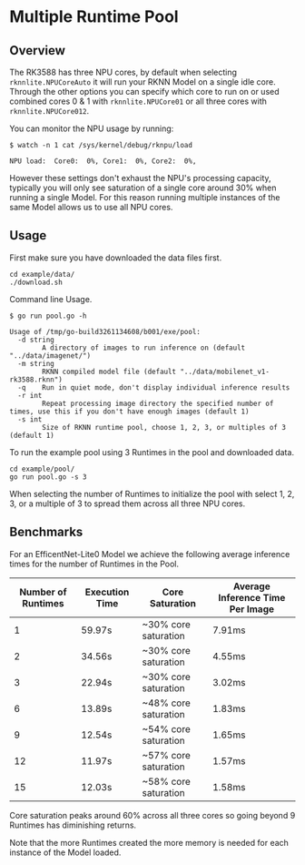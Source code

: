 
# Multiple Runtime Pool

## Overview

The RK3588 has three NPU cores, by default when selecting `rknnlite.NPUCoreAuto` it will
run your RKNN Model on a single idle core.  Through the other options you can
specify which core to run on or used combined cores 0 & 1 with `rknnlite.NPUCore01` or
all three cores with `rknnlite.NPUCore012`.

You can monitor the NPU usage by running:
```
$ watch -n 1 cat /sys/kernel/debug/rknpu/load

NPU load:  Core0:  0%, Core1:  0%, Core2:  0%,
```

However these settings don't exhaust the NPU's processing capacity, typically
you will only see saturation of a single core around 30% when 
running a single Model.  For this reason running multiple instances of the same
Model allows us to use all NPU cores.


## Usage


First make sure you have downloaded the data files first.
```
cd example/data/
./download.sh
```


Command line Usage.
```
$ go run pool.go -h

Usage of /tmp/go-build3261134608/b001/exe/pool:
  -d string
        A directory of images to run inference on (default "../data/imagenet/")
  -m string
        RKNN compiled model file (default "../data/mobilenet_v1-rk3588.rknn")
  -q    Run in quiet mode, don't display individual inference results
  -r int
        Repeat processing image directory the specified number of times, use this if you don't have enough images (default 1)
  -s int
        Size of RKNN runtime pool, choose 1, 2, 3, or multiples of 3 (default 1)
```

To run the example pool using 3 Runtimes in the pool and downloaded data.
```
cd example/pool/
go run pool.go -s 3
```

When selecting the number of Runtimes to initialize the pool with select 1, 2, 3, or
a multiple of 3 to spread them across all three NPU cores.



## Benchmarks

For an EfficentNet-Lite0 Model we achieve the following average inference times
for the number of Runtimes in the Pool.


| Number of Runtimes | Execution Time | Core Saturation | Average Inference Time Per Image |
| ---- | ---- | ---- | --- |
| 1 | 59.97s | ~30% core saturation | 7.91ms |
| 2 | 34.56s | ~30% core saturation | 4.55ms |
| 3 | 22.94s | ~30% core saturation | 3.02ms |
| 6 | 13.89s | ~48% core saturation | 1.83ms |
| 9 | 12.54s | ~54% core saturation | 1.65ms |
| 12 | 11.97s | ~57% core saturation | 1.57ms |
| 15 | 12.03s | ~58% core saturation | 1.58ms |


Core saturation peaks around 60% across all three cores so going beyond 9 Runtimes
has diminishing returns.   

Note that the more Runtimes created the more memory is needed for each instance
of the Model loaded.